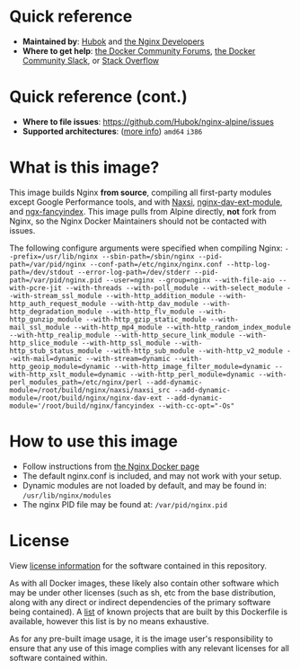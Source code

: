 # Quick reference
- **Maintained by**: [Hubok](https://github.com/Hubok) and [the Nginx Developers](https://trac.nginx.org/nginx/browser)
- **Where to get help**: [the Docker Community Forums](https://forums.docker.com/), [the Docker Community Slack](https://dockr.ly/slack), or [Stack Overflow](https://stackoverflow.com/search?tab=newest&q=docker)

# Quick reference (cont.)
- **Where to file issues**: https://github.com/Hubok/nginx-alpine/issues
- **Supported architectures**: ([more info](https://github.com/docker-library/official-images#architectures-other-than-amd64)) `amd64` `i386`

# What is this image?
This image builds Nginx **from source**, compiling all first-party modules except Google Performance tools, and with [Naxsi](https://github.com/nbs-system/naxsi), [nginx-dav-ext-module](https://github.com/arut/nginx-dav-ext-module), and [ngx-fancyindex](https://github.com/aperezdc/ngx-fancyindex). This image pulls from Alpine directly, **not** fork from Nginx, so the Nginx Docker Maintainers should not be contacted with issues.

The following configure arguments were specified when compiling Nginx:
`--prefix=/usr/lib/nginx --sbin-path=/sbin/nginx --pid-path=/var/pid/nginx --conf-path=/etc/nginx/nginx.conf --http-log-path=/dev/stdout --error-log-path=/dev/stderr --pid-path=/var/pid/nginx.pid --user=nginx --group=nginx --with-file-aio --with-pcre-jit --with-threads --with-poll_module --with-select_module --with-stream_ssl_module --with-http_addition_module --with-http_auth_request_module --with-http_dav_module --with-http_degradation_module --with-http_flv_module --with-http_gunzip_module --with-http_gzip_static_module --with-mail_ssl_module --with-http_mp4_module --with-http_random_index_module --with-http_realip_module --with-http_secure_link_module --with-http_slice_module --with-http_ssl_module --with-http_stub_status_module --with-http_sub_module --with-http_v2_module --with-mail=dynamic --with-stream=dynamic --with-http_geoip_module=dynamic --with-http_image_filter_module=dynamic --with-http_xslt_module=dynamic --with-http_perl_module=dynamic --with-perl_modules_path=/etc/nginx/perl --add-dynamic-module=/root/build/nginx/naxsi/naxsi_src --add-dynamic-module=/root/build/nginx/nginx-dav-ext --add-dynamic-module='/root/build/nginx/fancyindex --with-cc-opt="-Os"`

# How to use this image
- Follow instructions from [the Nginx Docker page](https://hub.docker.com/repository/docker/hubok/nginx-alpine/general)
- The default nginx.conf is included, and may not work with your setup.
- Dynamic modules are not loaded by default, and may be found in: `/usr/lib/nginx/modules`
- The nginx PID file may be found at: `/var/pid/nginx.pid`

# License
View [license information](https://github.com/Hubok/nginx-alpine/blob/master/LICENSE) for the software contained in this repository.

As with all Docker images, these likely also contain other software which may be under other licenses (such as sh, etc from the base distribution, along with any direct or indirect dependencies of the primary software being contained). A [list](https://github.com/Hubok/nginx-alpine/blob/master/NOTICE) of known projects that are built by this Dockerfile is available, however this list is by no means exhaustive.

As for any pre-built image usage, it is the image user's responsibility to ensure that any use of this image complies with any relevant licenses for all software contained within.
